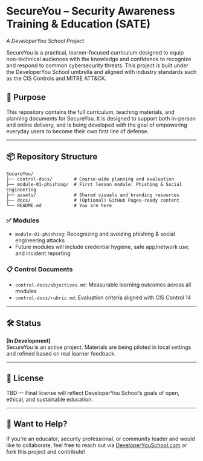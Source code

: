# SecureYou – Security Awareness Training & Education (SATE)
_A DeveloperYou School Project_

SecureYou is a practical, learner-focused curriculum designed to equip non-technical audiences with the knowledge and confidence to recognize and respond to common cybersecurity threats. This project is built under the DeveloperYou School umbrella and aligned with industry standards such as the CIS Controls and MITRE ATT&CK.

## 🎯 Purpose

This repository contains the full curriculum, teaching materials, and planning documents for SecureYou. It is designed to support both in-person and online delivery, and is being developed with the goal of empowering everyday users to become their own first line of defense.

---

## 📦 Repository Structure

```
SecureYou/
├── control-docs/        # Course-wide planning and evaluation
├── module-01-phishing/  # First lesson module: Phishing & Social Engineering
├── assets/              # Shared visuals and branding resources
├── docs/                # (Optional) GitHub Pages-ready content
└── README.md            # You are here
```

### ✅ Modules
- `module-01-phishing`: Recognizing and avoiding phishing & social engineering attacks
- Future modules will include credential hygiene, safe app/network use, and incident reporting

### 📋 Control Documents
- `control-docs/objectives.md`: Measurable learning outcomes across all modules
- `control-docs/rubric.md`: Evaluation criteria aligned with CIS Control 14

---

## 🛠 Status

**[In Development]**  
SecureYou is an active project. Materials are being piloted in local settings and refined based on real learner feedback.

---

## 📜 License

TBD — Final license will reflect DeveloperYou School’s goals of open, ethical, and sustainable education.

---

## 🙋 Want to Help?

If you’re an educator, security professional, or community leader and would like to collaborate, feel free to reach out via [DeveloperYouSchool.com](https://developeryouschool.com) or fork this project and contribute!
